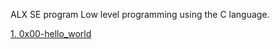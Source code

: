 ALX SE program
Low level programming using the C language.

[1. 0x00-hello_world](/0x00-hello_world)
